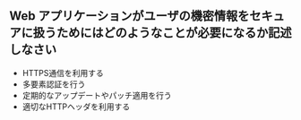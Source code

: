 ## Web アプリケーションがユーザの機密情報をセキュアに扱うためにはどのようなことが必要になるか記述しなさい

- HTTPS通信を利用する
- 多要素認証を行う
- 定期的なアップデートやパッチ適用を行う
- 適切なHTTPヘッダを利用する
